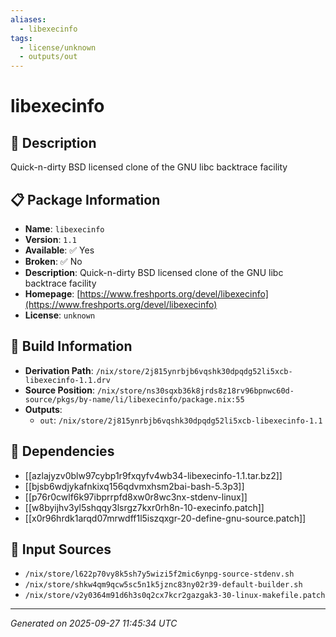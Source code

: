 ```yaml
---
aliases:
  - libexecinfo
tags:
  - license/unknown
  - outputs/out
---
```


# libexecinfo

## 📝 Description

Quick-n-dirty BSD licensed clone of the GNU libc backtrace facility

## 📋 Package Information

- **Name**: `libexecinfo`
- **Version**: `1.1`
- **Available**: ✅ Yes
- **Broken**: ✅ No
- **Description**: Quick-n-dirty BSD licensed clone of the GNU libc backtrace facility
- **Homepage**: [https://www.freshports.org/devel/libexecinfo](https://www.freshports.org/devel/libexecinfo)
- **License**: `unknown`

## 🔧 Build Information

- **Derivation Path**: `/nix/store/2j815ynrbjb6vqshk30dpqdg52li5xcb-libexecinfo-1.1.drv`
- **Source Position**: `/nix/store/ns30sqxb36k8jrds8z18rv96bpnwc60d-source/pkgs/by-name/li/libexecinfo/package.nix:55`
- **Outputs**:
  - `out`:  `/nix/store/2j815ynrbjb6vqshk30dpqdg52li5xcb-libexecinfo-1.1`

## 🔗 Dependencies

- [[azlajyzv0blw97cybp1r9fxqyfv4wb34-libexecinfo-1.1.tar.bz2]]
- [[bjsb6wdjykafnkixq156qdvmxhsm2bai-bash-5.3p3]]
- [[p76r0cwlf6k97ibprrpfd8xw0r8wc3nx-stdenv-linux]]
- [[w8byijhv3yl5shqqy3lsrgz7kxr0rh8n-10-execinfo.patch]]
- [[x0r96hrdk1arqd07mrwdff1l5iszqxgr-20-define-gnu-source.patch]]

## 📁 Input Sources

- `/nix/store/l622p70vy8k5sh7y5wizi5f2mic6ynpg-source-stdenv.sh`
- `/nix/store/shkw4qm9qcw5sc5n1k5jznc83ny02r39-default-builder.sh`
- `/nix/store/v2y0364m91d6h3s0q2cx7kcr2gazgak3-30-linux-makefile.patch`

---
*Generated on 2025-09-27 11:45:34 UTC*
